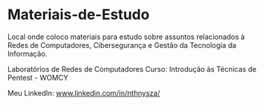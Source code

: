 # Materiais-de-Estudo
Local onde coloco materiais para estudo sobre assuntos relacionados à Redes de Computadores, Cibersegurança e Gestão da Tecnologia da Informação.

Laboratórios de Redes de Computadores
Curso: Introdução às Técnicas de Pentest - WOMCY

Meu LinkedIn: www.linkedin.com/in/nthnysza/
